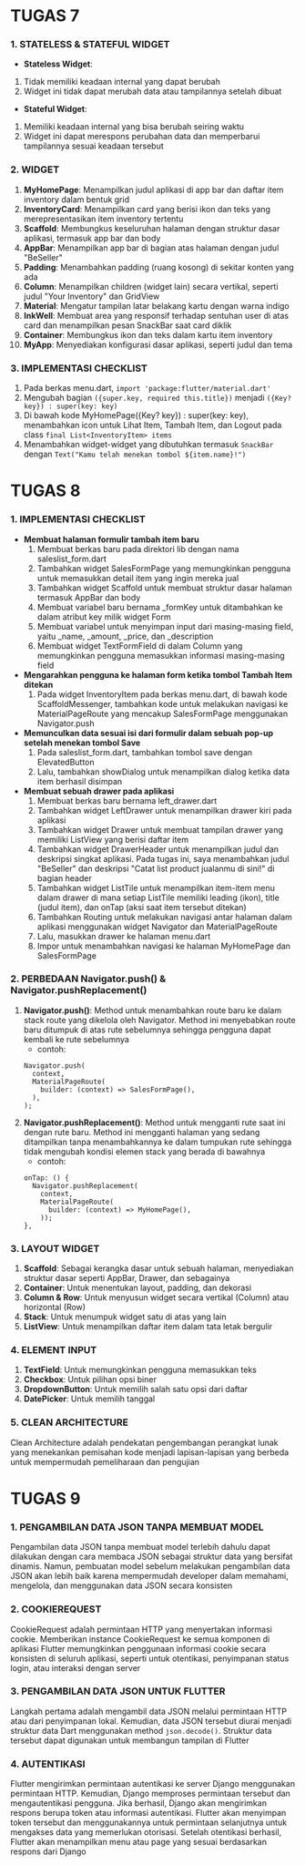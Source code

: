 # TUGAS 7
### 1. STATELESS & STATEFUL WIDGET
- **Stateless Widget**:
1. Tidak memiliki keadaan internal yang dapat berubah
2. Widget ini tidak dapat merubah data atau tampilannya setelah dibuat
- **Stateful Widget**:
1. Memiliki keadaan internal yang bisa berubah seiring waktu
2. Widget ini dapat merespons perubahan data dan memperbarui tampilannya sesuai keadaan tersebut

### 2. WIDGET
1. **MyHomePage**: Menampilkan judul aplikasi di app bar dan daftar item inventory dalam bentuk grid
2. **InventoryCard**: Menampilkan card yang berisi ikon dan teks yang merepresentasikan item inventory tertentu
3. **Scaffold**: Membungkus keseluruhan halaman dengan struktur dasar aplikasi, termasuk app bar dan body
4. **AppBar**: Menampilkan app bar di bagian atas halaman dengan judul "BeSeller"
5. **Padding**: Menambahkan padding (ruang kosong) di sekitar konten yang ada
6. **Column**: Menampilkan children (widget lain) secara vertikal, seperti judul "Your Inventory" dan GridView
7. **Material**: Mengatur tampilan latar belakang kartu dengan warna indigo
8. **InkWell**: Membuat area yang responsif terhadap sentuhan user di atas card dan menampilkan pesan SnackBar saat card diklik
9. **Container**: Membungkus ikon dan teks dalam kartu item inventory
10. **MyApp**: Menyediakan konfigurasi dasar aplikasi, seperti judul dan tema

### 3. IMPLEMENTASI CHECKLIST
1. Pada berkas menu.dart, `import 'package:flutter/material.dart'`
2. Mengubah bagian `({super.key, required this.title})` menjadi `({Key? key}) : super(key: key)`
3. Di bawah kode MyHomePage({Key? key}) : super(key: key), menambahkan icon untuk Lihat Item, Tambah Item, dan Logout pada class `final List<InventoryItem> items`
4. Menambahkan widget-widget yang dibutuhkan termasuk `SnackBar` dengan `Text("Kamu telah menekan tombol ${item.name}!")`

# TUGAS 8
### 1. IMPLEMENTASI CHECKLIST
- **Membuat halaman formulir tambah item baru**
  1. Membuat berkas baru pada direktori lib dengan nama saleslist_form.dart
  2. Tambahkan widget SalesFormPage yang memungkinkan pengguna untuk memasukkan detail item yang ingin mereka jual
  3. Tambahkan widget Scaffold untuk membuat struktur dasar halaman termasuk AppBar dan body
  4. Membuat variabel baru bernama _formKey untuk ditambahkan ke dalam atribut key milik widget Form
  5. Membuat variabel untuk menyimpan input dari masing-masing field, yaitu _name, _amount, _price, dan _description 
  6. Membuat widget TextFormField di dalam Column yang memungkinkan pengguna memasukkan informasi masing-masing field
- **Mengarahkan pengguna ke halaman form ketika tombol Tambah Item ditekan**
  1. Pada widget InventoryItem pada berkas menu.dart, di bawah kode ScaffoldMessenger, tambahkan kode untuk melakukan navigasi ke MaterialPageRoute yang mencakup SalesFormPage menggunakan Navigator.push
- **Memunculkan data sesuai isi dari formulir dalam sebuah pop-up setelah menekan tombol Save**
  1. Pada saleslist_form.dart, tambahkan tombol save dengan ElevatedButton
  2. Lalu, tambahkan showDialog untuk menampilkan dialog ketika data item berhasil disimpan
- **Membuat sebuah drawer pada aplikasi**
  1. Membuat berkas baru bernama left_drawer.dart
  2. Tambahkan widget LeftDrawer untuk menampilkan drawer kiri pada aplikasi
  3. Tambahkan widget Drawer untuk membuat tampilan drawer yang memiliki ListView yang berisi daftar item
  4. Tambahkan widget DrawerHeader untuk menampilkan judul dan deskripsi singkat aplikasi. Pada tugas ini, saya menambahkan judul "BeSeller" dan deskripsi "Catat list product jualanmu di sini!" di bagian header
  5. Tambahkan widget ListTile untuk menampilkan item-item menu dalam drawer di mana setiap ListTile memiliki leading (ikon), title (judul item), dan onTap (aksi saat item tersebut ditekan)
  6. Tambahkan Routing untuk melakukan navigasi antar halaman dalam aplikasi menggunakan widget Navigator dan MaterialPageRoute
  7. Lalu, masukkan drawer ke halaman menu.dart
  8. Impor untuk menambahkan navigasi ke halaman MyHomePage dan SalesFormPage

### 2. PERBEDAAN Navigator.push() & Navigator.pushReplacement()
1. **Navigator.push()**: Method untuk menambahkan route baru ke dalam stack route yang dikelola oleh Navigator. Method ini menyebabkan route baru ditumpuk di atas rute sebelumnya sehingga pengguna dapat kembali ke rute sebelumnya
   - contoh:
   ```
   Navigator.push(
     context,
     MaterialPageRoute(
       builder: (context) => SalesFormPage(),
     ),
   );
   ```
2. **Navigator.pushReplacement()**: Method untuk mengganti rute saat ini dengan rute baru. Method ini mengganti halaman yang sedang ditampilkan tanpa menambahkannya ke dalam tumpukan rute sehingga tidak mengubah kondisi elemen stack yang berada di bawahnya
   - contoh:
   ```
   onTap: () {
     Navigator.pushReplacement(
       context,
       MaterialPageRoute(
         builder: (context) => MyHomePage(),
       ));
   },
   ```

### 3. LAYOUT WIDGET
1. **Scaffold**: Sebagai kerangka dasar untuk sebuah halaman, menyediakan struktur dasar seperti AppBar, Drawer, dan sebagainya
2. **Container**: Untuk menentukan layout, padding, dan dekorasi
3. **Column & Row**: Untuk menyusun widget secara vertikal (Column) atau horizontal (Row)
4. **Stack**: Untuk menumpuk widget satu di atas yang lain
5. **ListView**: Untuk menampilkan daftar item dalam tata letak bergulir

### 4. ELEMENT INPUT
1. **TextField**: Untuk memungkinkan pengguna memasukkan teks
2. **Checkbox**: Untuk pilihan opsi biner
3. **DropdownButton**: Untuk memilih salah satu opsi dari daftar
4. **DatePicker**: Untuk memilih tanggal

### 5. CLEAN ARCHITECTURE
Clean Architecture adalah pendekatan pengembangan perangkat lunak yang menekankan pemisahan kode menjadi lapisan-lapisan yang berbeda untuk mempermudah pemeliharaan dan pengujian

# TUGAS 9
### 1. PENGAMBILAN DATA JSON TANPA MEMBUAT MODEL
Pengambilan data JSON tanpa membuat model terlebih dahulu dapat dilakukan dengan cara membaca JSON sebagai struktur data yang bersifat dinamis. Namun, pembuatan model sebelum melakukan pengambilan data JSON akan lebih baik karena mempermudah developer dalam memahami, mengelola, dan menggunakan data JSON secara konsisten

### 2. COOKIEREQUEST
CookieRequest adalah permintaan HTTP yang menyertakan informasi cookie. Memberikan instance CookieRequest ke semua komponen di aplikasi Flutter memungkinkan penggunaan informasi cookie secara konsisten di seluruh aplikasi, seperti untuk otentikasi, penyimpanan status login, atau interaksi dengan server

### 3. PENGAMBILAN DATA JSON UNTUK FLUTTER
Langkah pertama adalah mengambil data JSON melalui permintaan HTTP atau dari penyimpanan lokal. Kemudian, data JSON tersebut diurai menjadi struktur data Dart menggunakan method `json.decode()`. Struktur data tersebut dapat digunakan untuk membangun tampilan di Flutter

### 4. AUTENTIKASI
Flutter mengirimkan permintaan autentikasi ke server Django menggunakan permintaan HTTP. Kemudian, Django memproses permintaan tersebut dan mengautentikasi pengguna. Jika berhasil, Django akan mengirimkan respons berupa token atau informasi autentikasi. Flutter akan menyimpan token tersebut dan menggunakannya untuk permintaan selanjutnya untuk mengakses data yang memerlukan otorisasi. Setelah otentikasi berhasil, Flutter akan menampilkan menu atau page yang sesuai berdasarkan respons dari Django 
